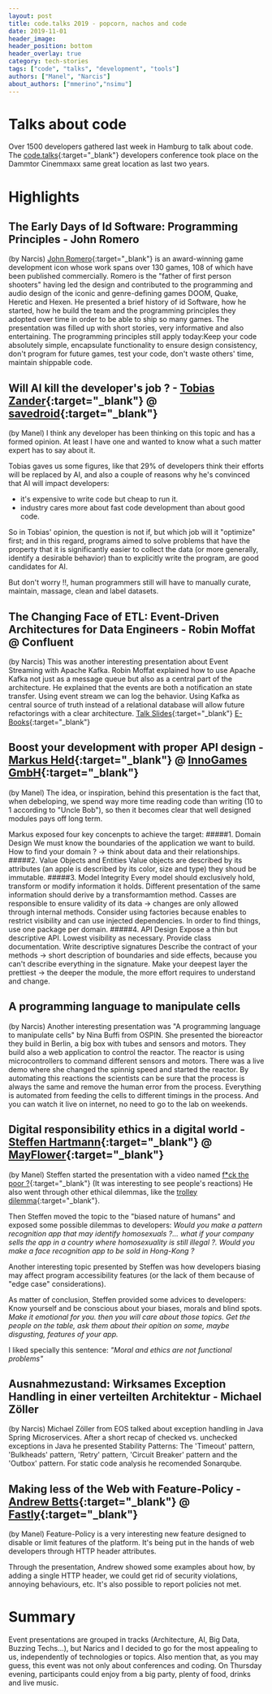 ```yaml
---
layout: post
title: code.talks 2019 - popcorn, nachos and code
date: 2019-11-01
header_image:
header_position: bottom
header_overlay: true
category: tech-stories
tags: ["code", "talks", "development", "tools"]
authors: ["Manel", "Narcis"]
about_authors: ["mmerino","nsimu"]
---
```

# Talks about code
Over 1500 developers gathered last week in Hamburg to talk about code. The [code.talks](https://www.codetalks.de/home){:target="_blank"} developers conference took place on the Dammtor Cinemmaxx same great location as last two years.

# Highlights

## The Early Days of Id Software: Programming Principles - John Romero
(by Narcis)
[John Romero](https://en.wikipedia.org/wiki/John_Romero){:target="_blank"} is an award-winning game development icon whose work spans over 130 games, 108 of which have been published commercially. Romero is the "father of first person shooters" having led the design and contributed to the programming and audio design of the iconic and genre-defining games DOOM, Quake, Heretic and Hexen.
He presented a brief history of id Software, how he started, how he build the team and the programming principles they adopted over time in order to be able to ship so many games. The presentation was filled up with short stories, very informative and also entertaining. The programming principles still apply today:Keep your code absolutely simple, encapsulate functionality to ensure design consistency, don't program for future games, test your code, don't waste others' time, maintain shippable code.


## Will AI kill the developer's job ? - [Tobias Zander](https://www.codetalks.de/program#speaker-711?event=5){:target="_blank"} @ [savedroid](https://www.savedroid.com/){:target="_blank"}
(by Manel)
I think any developer has been thinking on this topic and has a formed opinion. At least I have one and wanted to know what a such matter expert has to say about it.

Tobias gaves us some figures, like that 29% of developers think their efforts will be replaced by AI, and also a couple of reasons why he's convinced that AI will impact developers:
- it's expensive to write code but cheap to run it.
- industry cares more about fast code development than about good code.

So in Tobias' opinion, the question is not if, but which job will it "optimize" first; and in this regard, programs aimed to solve problems that have the property that it is significantly easier to collect the data (or more generally, identify a desirable behavior) than to explicitly write the program, are good candidates for AI.

But don't worry !!, human programmers still will have to  manually curate, maintain, massage, clean and label datasets.


## The Changing Face of ETL: Event-Driven Architectures for Data Engineers - Robin Moffat @ Confluent
(by Narcis)
This was another interesting presentation about Event Streaming with Apache Kafka.
Robin Moffat explained how to use Apache Kafka not just as a message queue but also as a central part of the architecture. He explained that the events are both a notification an state transfer. Using event stream we can log the behavior. Using Kafka as central source of truth instead of a relational database will allow future refactorings with a clear architecture.
[Talk Slides](https://talks.rmoff.net/A4pLsH/the-changing-face-of-etl-event-driven-architectures-for-data-engineers){:target="_blank"}
[E-Books](http://cnfl.io/book-bundle){:target="_blank"}


## Boost your development with proper API design - [Markus Held](https://www.codetalks.de/program#speaker-715?event=5){:target="_blank"}  @ [InnoGames GmbH](https://www.innogames.com/){:target="_blank"}
(by Manel)
The idea, or inspiration, behind this presentation is the fact that, when debeloping, we spend way more time reading code than writing (10 to 1 according to "Uncle Bob"), so then it becomes clear that well designed modules pays off long term.

Markus exposed four key concenpts to achieve the target:
#####1. Domain Design
We must know the boundaries of the application we want to build.
How to find your domain ? -> think about data and their relationships.
#####2. Value Objects and Entities
Value objects are described by its attributes (an apple is described by its color, size and type)
they shoud be immutable.
#####3. Model Integrity
Every model should exclusively hold, transform or modify information it holds.
Different presentation of the same information should derive by a transformamtion method.
Casses are responsible to ensure validity of its data -> changes are only allowed through internal methods.
Consider using factories because enables to restrict visibility and can use injected dependencies.
In order to find things, use one package per domain.
#####4. API Design
Expose a thin but descriptive API.
Lowest visibility as necessary.
Provide class documentation.
Write descriptive signatures
Describe the contract of your methods -> short description of boundaries and side effects, because you can't describe everything in the signature.
Make your deepest layer the prettiest -> the deeper the module, the more effort requires to understand and change.


## A programming language to manipulate cells
(by Narcis)
Another interesting presentation was "A programming language to manipulate cells" by Nina Buffi from OSPIN.
She presented the bioreactor they build in Berlin, a big box with tubes and sensors and motors. They build also a web application to control the reactor. The reactor is using microcontrollers to command different sensors and motors. There was a live demo where she changed the spinnig speed and started the reactor. By automating this reactions the scientists can be sure that the process is always the same and remove the human error from the process. Everything is automated from feeding the cells to different timings in the process. And you can watch it live on internet, no need to go to the lab on weekends.


## Digital responsibility ethics in a digital world - [Steffen Hartmann](https://www.codetalks.de/program#speaker-709?event=5){:target="_blank"} @ [MayFlower](https://mayflower.de/){:target="_blank"}
(by Manel)
Steffen started the presentation with a video named [f*ck the poor ?](https://www.youtube.com/watch?v=eBuC_0-d-9Y){:target="_blank"}  (It was interesting to see people's reactions)
He also went through other ethical dilemmas, like the [trolley dilemma](https://en.wikipedia.org/wiki/Trolley_problem){:target="_blank"}.

Then Steffen moved the topic to the "biased nature of humans" and exposed some possible dilemmas to developers:
*Would you make a pattern recognition app that may identify homosexuals ?... what if your company sells the app in a country where homosexuality is still illegal ?.*
*Would you make a face recognition app to be sold in Hong-Kong ?*

Another interesting topic presented by Steffen was how developers biasing may affect program accessibility features (or the lack of them because of "edge case" considerations).

As matter of conclusion, Steffen provided some advices to developers:
Know yourself and be conscious about your biases, morals and blind spots.
*Make it emotional for you. then you will care about those topics.*
*Get the people on the table, ask them about their opition on some, maybe disgusting, features of your app.*

I liked specially this sentence:
*"Moral and ethics are not functional problems"*


## Ausnahmezustand: Wirksames Exception Handling in einer verteilten Architektur - Michael Zöller
(by Narcis)
Michael Zöller from EOS  talked about exception handling in Java Spring Microservices. After a short recap of checked vs. unchecked exceptions in Java he presented Stability Patterns: The 'Timeout' pattern, 'Bulkheads' pattern, 'Retry' pattern, 'Circuit Breaker' pattern and the 'Outbox' pattern. For static code analysis he recomended Sonarqube.


## Making less of the Web with Feature-Policy - [Andrew Betts](https://www.codetalks.de/program#speaker-704?event=5){:target="_blank"} @ [Fastly](https://www.fastly.com/){:target="_blank"}
(by Manel)
Feature-Policy is a very interesting new feature designed to disable or limit features of the platform. It's being put in the hands of web developers through HTTP header attributes.

Through the presentation, Andrew showed some examples about how, by adding a single HTTP header, we could get rid of security violations, annoying behaviours, etc. It's also possible to report policies not met.

# Summary
Event presentations are grouped in tracks (Architecture, AI, Big Data, Buzzing Techs...), but Narics and I decided to go for the most appealing to us, independently of technologies or topics.
Also mention that, as you may guess, this event was not only about conferences and coding. On Thursday evening, participants could enjoy from a big party, plenty of food, drinks and live music.
